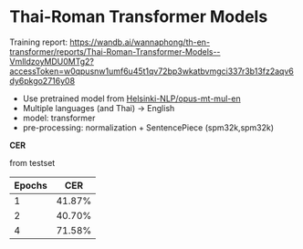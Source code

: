 # Thai-Roman Transformer Models

Training report: https://wandb.ai/wannaphong/th-en-transformer/reports/Thai-Roman-Transformer-Models--VmlldzoyMDU0MTg2?accessToken=w0qpusnw1umf6u45t1qv72bp3wkatbvmgci337r3b13fz2aqv6dy6pkgo2716y08

- Use pretrained model from [Helsinki-NLP/opus-mt-mul-en](https://huggingface.co/Helsinki-NLP/opus-mt-mul-en)
- Multiple languages (and Thai) -> English
- model: transformer
- pre-processing: normalization + SentencePiece (spm32k,spm32k)

**CER**

from testset

| Epochs | CER    |
| ------ | ------ |
| 1      | 41.87% |
| 2      | 40.70% |
| 4      | 71.58% |

